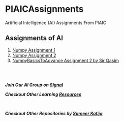 # PIAICAssignments

Artificial Intelligence (AI) Assignments From PIAIC

## Assignments of AI

1. [Numpy Assignment 1](<https://github.com/Anonster/PIAICAssignments/blob/main/PIAIC149723Assignment%231(Numpy%20Fundamentals).ipynb>)
2. [Numpy Assignment 2](<https://github.com/Anonster/PIAICAssignments/blob/main/PIAIC149723Assignment%232(NumpyFundamentals).ipynb>)
3. [NumpyBasicsToAdvance Assignment 2 by Sir Qasim](https://github.com/Anonster/PIAICAssignments/blob/main/PIAIC149723Assignment2_NumpyBasicsToAdvance.py)

<br/>
<br/>

**_Join Our AI Group on [Signal](https://signal.group/#CjQKIFdd0dYL-h5ZKaKDQ-BfoDWwfIhKqpPGZfuXh_kbljqZEhBb2OFvrc1VZrYU9ZnsoOq0)_** <br/>

**_Checkout Other Learning [Resources](https://github.com/Anonster/resources)_**

<br/>

**_Checkout Other Repositories by [Sameer Katija](https://www.github.com/Anonster)_**

